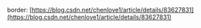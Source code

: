 border: [https://blog.csdn.net/chenlove1/article/details/83627831](https://blog.csdn.net/chenlove1/article/details/83627831)

